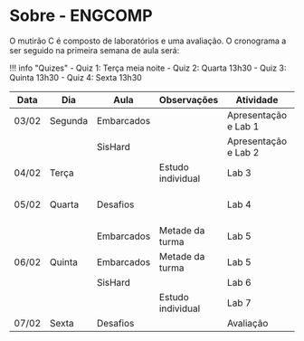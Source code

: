 # Sobre - ENGCOMP

O mutirão C é composto de laboratórios e uma avaliação. O cronograma a ser seguido na primeira semana de aula será:

!!! info "Quizes"
    - Quiz 1: Terça meia noite
    - Quiz 2: Quarta 13h30
    - Quiz 3: Quinta 13h30
    - Quiz 4: Sexta 13h30

| Data  | Dia     | Aula       | Observações       | Atividade            | Conteúdo                   |
|-------|---------|------------|-------------------|----------------------|----------------------------|
| 03/02 | Segunda | Embarcados |                   | Apresentação e Lab 1 | Conceitos básicos          |
|       |         | SisHard    |                   | Apresentação e Lab 2 | Lógica de programação      |
| 04/02 | Terça   |            | Estudo individual | Lab 3                | Compilação com GCC         |
| 05/02 | Quarta  | Desafios   |                   | Lab 4                | Arrays, strings e matrizes |
|       |         | Embarcados | Metade da turma   | Lab 5                | Ponteiros e structs        |
| 06/02 | Quinta  | Embarcados | Metade da turma   | Lab 5                | Ponteiros e structs        |
|       |         | SisHard    |                   | Lab 6                | Prática                    |
|       |         |            | Estudo individual | Lab 7                | Escopo de variáveis        |
| 07/02 | Sexta   | Desafios   |                   | Avaliação            | Prova                      |
